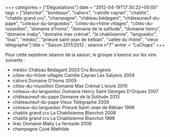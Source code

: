 +++
categories = ["Dégustations"]
date = "2012-04-19T17:30:22+00:00"
tags = ["blanchot", "bordeaux", "cahors", "camille cayran", "chablis", "chablis grand cru", "champagne", "château bédagant", "châteauneuf-du-pape", "coteaux-du-languedoc", "côtes-du-rhône villages", "côtes-du-roussillon", "domaine d'homs", "domaine de la solitude", "domaine henry", "domaine maby", "domaine max crémat", "la chablisienne", "languedoc", "lirac", "médoc", "prieuré saint-jean de bébian", "vallée du rhône", "vieux télégraphe"] 
title = "Saison 2011/2012 : séance n°7"
writer = "LeChaps"
+++

Pour cette septième séance de la saison, le groupe s'exerce sur les vins suivants :

* médoc Château Bédagant 2003 Cru Bourgeois
* côtes-du-rhône villages Camille Cayran Les Salyens 2004
* cahors Domaine D'homs 2005
* côtes-du-roussillon Domaine Mas Crémat L'envie 2010 <i class="fa fa-plus-circle"></i>
* coteaux-du-languedoc Domaine Henry Saint Georges D'Orques 2007
* châteauneuf-du-pape Domaine de la Solitude 2013
* châteauneuf-du-pape Vieux Télégraphe 2009 <i class="fa fa-plus-circle"></i>
* coteaux-du-languedoc Prieuré Saint-Jean de Bébian 1998
* chablis grand cru La Chablisienne Blanchot 2008
* chablis grand cru La Chablisienne Blanchot 1998
* lirac Domaine Maby La fermade 2006 <i class="fa fa-plus-circle"></i>
* champagne Cuvé Mathilde
